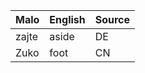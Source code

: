Malo                    | English          | Source
----------------------- | ---------------- | --------------
zajte                   | aside            | DE
Zuko                    | foot             | CN


